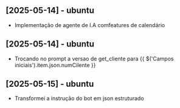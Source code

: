 ## [2025-05-14] - ubuntu
- Implementação de agente de I.A comfeatures de calendário

## [2025-05-14] - ubuntu
- Trocando no prompt a versao de get_cliente para {{ $('Campos iniciais').item.json.numCilente }}

## [2025-05-15] - ubuntu
- Transformei a instrução do bot em json estruturado

